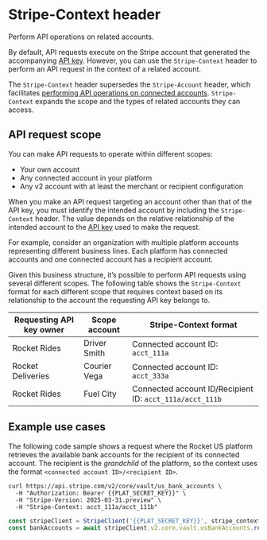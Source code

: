 # Stripe-Context header

Perform API operations on related accounts.

By default, API requests execute on the Stripe account that generated the accompanying [API key](https://docs.stripe.com/keys.md). However, you can use the `Stripe-Context` header to perform an API request in the context of a related account.

The `Stripe-Context` header supersedes the `Stripe-Account` header, which facilitates [performing API operations on connected accounts](https://docs.stripe.com/connect/authentication.md). `Stripe-Context` expands the scope and the types of related accounts they can access.

## API request scope

You can make API requests to operate within different scopes:

- Your own account
- Any connected account in your platform
- Any v2 account with at least the merchant or recipient configuration

When you make an API request targeting an account other than that of the API key, you must identify the intended account by including the `Stripe-Context` header. The value depends on the relative relationship of the intended account to the [API key](https://docs.stripe.com/keys.md) used to make the request.

For example, consider an organization with multiple platform accounts representing different business lines. Each platform has connected accounts and one connected account has a recipient account.

Given this business structure, it’s possible to perform API requests using several different scopes. The following table shows the `Stripe-Context` format for each different scope that requires context based on its relationship to the account the requesting API key belongs to.

| Requesting API key owner | Scope account | Stripe-Context format                                    |
| ------------------------ | ------------- | -------------------------------------------------------- |
| Rocket Rides             | Driver Smith  | Connected account ID: `acct_111a`                        |
| Rocket Deliveries        | Courier Vega  | Connected account ID: `acct_333a`                        |
| Rocket Rides             | Fuel City     | Connected account ID/Recipient ID: `acct_111a/acct_111b` |

## Example use cases

The following code sample shows a request where the Rocket US platform retrieves the available bank accounts for the recipient of its connected account. The recipient is the _grandchild_ of the platform, so the context uses the format `<connected account ID>/<recipient ID>`.

```curl
curl https://api.stripe.com/v2/core/vault/us_bank_accounts \
  -H "Authorization: Bearer {{PLAT_SECRET_KEY}}" \
  -H "Stripe-Version: 2025-03-31.preview" \
  -H "Stripe-Context: acct_111a/acct_111b"
```

```javascript
const stripeClient = StripeClient('{{PLAT_SECRET_KEY}}', stripe_context='acct_111a/acct_111b')
const bankAccounts = await stripeClient.v2.core.vault.usBankAccounts.retrieve('usba_test_123')
```